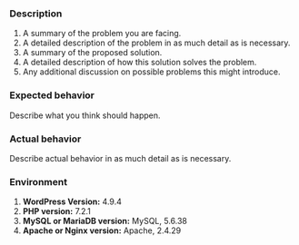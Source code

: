 ### Description

 1. A summary of the problem you are facing.
 1. A detailed description of the problem in as much detail as is necessary.
 1. A summary of the proposed solution.
 1. A detailed description of how this solution solves the problem.
 1. Any additional discussion on possible problems this might introduce.

### Expected behavior

Describe what you think should happen.

### Actual behavior

Describe actual behavior in as much detail as is necessary.

### Environment

1. **WordPress Version:** 4.9.4
1. **PHP version:** 7.2.1
1. **MySQL or MariaDB version:** MySQL, 5.6.38
1. **Apache or Nginx version:** Apache, 2.4.29
